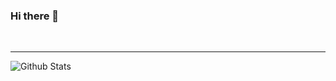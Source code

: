 ### Hi there 👋

<br />

---
![Github Stats](https://github-readme-stats.vercel.app/api?username=47vigen&count_private=true&show_icons=true&include_all_commits=true&theme=chartreuse-dark)

[instagram]:https://www.instagram.com/47vigen
